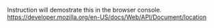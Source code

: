 Instruction will demostrate this in the browser console.
https://developer.mozilla.org/en-US/docs/Web/API/Document/location

<!-- (window.location.replace.yahoo.com) -->
<!-- Console.log(window.location) - right in the inspector in the console - it is a short cut with in the browser -->